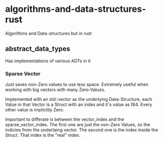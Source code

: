 # algorithms-and-data-structures-rust
 Algorithms and Data-structures but in rust

## abstract_data_types
Has implementations of various ADTs in it

### Sparse Vector
Just saves non-Zero values to use less space. 
Extremely useful when working with big vectors with many Zero-Values.

Implemented with an std::vector as the underlying Data-Structure, each Value in that Vector is a Struct with an index and it's value as f64. 
Every other value is implicitly Zero.

Important to differate is between the vector_index and the sparse_vector_index.
The first one are just the non-Zero Values, so the indicies from the underlaing vector.
The second one is the index inside the Struct.
That index is the "real" index.
